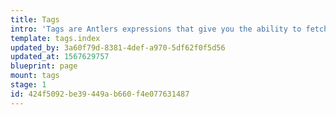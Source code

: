 ```yaml
---
title: Tags
intro: 'Tags are Antlers expressions that give you the ability to fetch, filter, and display content, enhance and simplify your markup, build forms, and build dynamic functionality.'
template: tags.index
updated_by: 3a60f79d-8381-4def-a970-5df62f0f5d56
updated_at: 1567629757
blueprint: page
mount: tags
stage: 1
id: 424f5092-be39-449a-b660-f4e077631487
---
```

